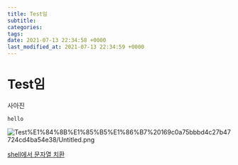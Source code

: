 ```yaml
---
title: Test임
subtitle: 
categories: 
tags: 
date: 2021-07-13 22:34:58 +0000
last_modified_at: 2021-07-13 22:34:59 +0000
---
```

# Test임

사아진

`hello`

![Test%E1%84%8B%E1%85%B5%E1%86%B7%20169c0a75bbbd4c27b47724cd4ba54e38/Untitled.png](Test%E1%84%8B%E1%85%B5%E1%86%B7%20169c0a75bbbd4c27b47724cd4ba54e38/Untitled.png)

[shell에서 문자열 치환](https://www.notion.so/shell-c34ea2cc03644609ae9b74ed40aecc2f)
